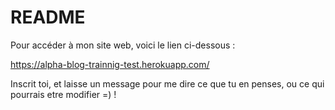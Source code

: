 # README

Pour accéder à mon site web, voici le lien ci-dessous :

https://alpha-blog-trainnig-test.herokuapp.com/

Inscrit toi, et laisse un message pour me dire ce que tu en penses, ou ce qui pourrais etre modifier =) !
